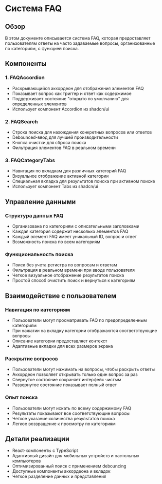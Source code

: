 # Система FAQ

## Обзор
В этом документе описывается система FAQ, которая предоставляет пользователям ответы на часто задаваемые вопросы, организованные по категориям, с функцией поиска.

## Компоненты

### 1. FAQAccordion
- Раскрывающийся аккордеон для отображения элементов FAQ
- Показывает вопрос как триггер и ответ как содержимое
- Поддерживает состояние "открыто по умолчанию" для определенных элементов
- Использует компонент Accordion из shadcn/ui

### 2. FAQSearch
- Строка поиска для нахождения конкретных вопросов или ответов
- Debounced-ввод для лучшей производительности
- Кнопка очистки для сброса поиска
- Фильтрация элементов FAQ в реальном времени

### 3. FAQCategoryTabs
- Навигация по вкладкам для различных категорий FAQ
- Визуальное отображение активной категории
- Специальная вкладка для результатов поиска при активном поиске
- Использует компонент Tabs из shadcn/ui

## Управление данными

### Структура данных FAQ
- Организована по категориям с описательными заголовками
- Каждая категория содержит несколько элементов FAQ
- Каждый элемент FAQ имеет уникальный ID, вопрос и ответ
- Возможность поиска по всем категориям

### Функциональность поиска
- Поиск без учета регистра по вопросам и ответам
- Фильтрация в реальном времени при вводе пользователя
- Четкое визуальное отображение результатов поиска
- Простой способ очистить поиск и вернуться к категориям

## Взаимодействие с пользователем

### Навигация по категориям
- Пользователи могут просматривать FAQ по предопределенным категориям
- При нажатии на вкладку категории отображаются соответствующие вопросы
- Описание категории предоставляет контекст
- Адаптивные вкладки для всех размеров экрана

### Раскрытие вопросов
- Пользователи могут нажимать на вопросы, чтобы раскрыть ответы
- Аккордеон позволяет открывать только один вопрос за раз
- Свернутое состояние сохраняет интерфейс чистым
- Развернутое состояние показывает полный ответ

### Опыт поиска
- Пользователи могут искать по всему содержимому FAQ
- Результаты показывают все соответствующие вопросы
- Четкое указание количества результатов поиска
- Легкое возвращение к просмотру по категориям

## Детали реализации
- React-компоненты с TypeScript
- Адаптивный дизайн для мобильных устройств и настольных компьютеров
- Оптимизированный поиск с применением debouncing
- Доступные компоненты аккордеона и вкладок
- Четкое разделение данных и представления 
